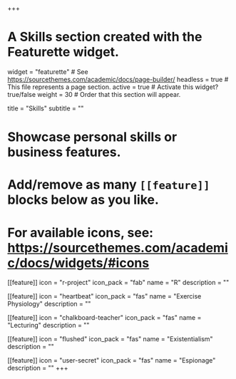 +++
# A Skills section created with the Featurette widget.
widget = "featurette"  # See https://sourcethemes.com/academic/docs/page-builder/
headless = true  # This file represents a page section.
active = true  # Activate this widget? true/false
weight = 30  # Order that this section will appear.

title = "Skills"
subtitle = ""

# Showcase personal skills or business features.
# 
# Add/remove as many `[[feature]]` blocks below as you like.
# 
# For available icons, see: https://sourcethemes.com/academic/docs/widgets/#icons

[[feature]]
  icon = "r-project"
  icon_pack = "fab"
  name = "R"
  description = ""
  
[[feature]]
  icon = "heartbeat"
  icon_pack = "fas"
  name = "Exercise Physiology"
  description = ""  
  
[[feature]]
  icon = "chalkboard-teacher"
  icon_pack = "fas"
  name = "Lecturing"
  description = "" 
  
  [[feature]]
  icon = "flushed"
  icon_pack = "fas"
  name = "Existentialism"
  description = "" 
  
  [[feature]]
  icon = "user-secret"
  icon_pack = "fas"
  name = "Espionage"
  description = "" 
+++
